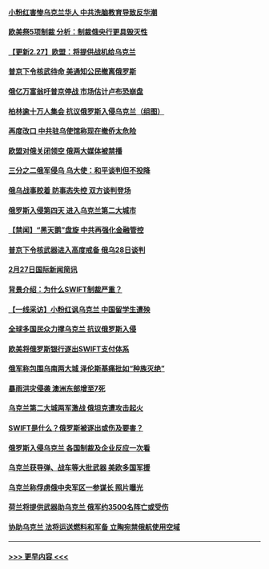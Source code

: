 #### [小粉红害惨乌克兰华人 中共洗脑教育导致反华潮](../pages/prog202/a103359536.md?t=02280901) 
#### [欧美祭5项制裁 分析：制裁俄央行更具毁灭性](../pages/prog202/a103359515.md?t=02280901) 
#### [【更新2.27】欧盟：将提供战机给乌克兰](../pages/prog202/a103359305.md?t=02280901) 
#### [普京下令核武待命 美通知公民撤离俄罗斯](../pages/prog202/a103359529.md?t=02280901) 
#### [俄亿万富翁吁普京停战 市场估计卢布恐崩盘](../pages/prog202/a103359489.md?t=02280901) 
#### [柏林逾十万人集会 抗议俄罗斯入侵乌克兰（组图）](../pages/prog202/a103359494.md?t=02280901) 
#### [再度改口 中共驻乌使馆称现在撤侨太危险](../pages/prog202/a103359483.md?t=02280901) 
#### [欧盟对俄关闭领空 俄两大媒体被禁播](../pages/prog202/a103359479.md?t=02280901) 
#### [三分之二俄军侵乌 乌大使：和平谈判但不投降](../pages/prog202/a103359356.md?t=02280901) 
#### [俄乌战事胶着 防事态失控 双方谈判登场](../pages/prog202/a103359372.md?t=02280901) 
#### [俄罗斯入侵第四天 进入乌克兰第二大城市](../pages/prog202/a103359421.md?t=02280901) 
#### [【禁闻】“黑天鹅”盘旋 中共再强化金融管控](../pages/prog202/a103359407.md?t=02280901) 
#### [普京下令核武器进入高度戒备 俄乌28日谈判](../pages/prog202/a103359312.md?t=02280901) 
#### [2月27日国际新闻简讯](../pages/prog202/a103359393.md?t=02280901) 
#### [背景介绍：为什么SWIFT制裁严重？](../pages/prog202/a103359370.md?t=02280901) 
#### [【一线采访】小粉红讽乌克兰 中国留学生遭殃](../pages/prog202/a103359385.md?t=02280901) 
#### [全球多国民众力撑乌克兰 抗议俄罗斯入侵](../pages/prog202/a103359365.md?t=02280901) 
#### [欧美将俄罗斯银行逐出SWIFT支付体系](../pages/prog202/a103359339.md?t=02280901) 
#### [俄军称包围乌南两大城 泽伦斯基痛批如“种族灭绝”](../pages/prog202/a103359296.md?t=02280901) 
#### [暴雨洪灾侵袭 澳洲东部增至7死](../pages/prog202/a103359289.md?t=02280901) 
#### [乌克兰第二大城两军激战 俄坦克遭攻击起火](../pages/prog202/a103359276.md?t=02280901) 
#### [SWIFT是什么？俄罗斯被逐出或伤及要害？](../pages/prog202/a103359242.md?t=02280901) 
#### [俄罗斯入侵乌克兰 各国制裁及企业反应一次看](../pages/prog202/a103359169.md?t=02280901) 
#### [乌克兰获导弹、战车等大批武器 美欧多国军援](../pages/prog202/a103359171.md?t=02280901) 
#### [乌克兰称俘虏俄中央军区一参谋长 照片曝光](../pages/prog202/a103359134.md?t=02280901) 
#### [荷兰将提供武器助乌克兰 俄军约3500名阵亡或受伤](../pages/prog202/a103359149.md?t=02280901) 
#### [协助乌克兰 法将运送燃料和军备 立陶宛禁俄航使用空域](../pages/prog202/a103359130.md?t=02280901) 

----
#### [ >>> 更早内容 <<< ](../indexes/prog202-earlier.md)

